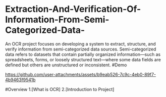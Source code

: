 # Extraction-And-Verification-Of-Information-From-Semi-Categorized-Data-
An OCR project focuses on developing a system to extract, structure, and verify information from semi-categorized data sources. Semi-categorized data refers to datasets that contain partially organized information—such as spreadsheets, forms, or loosely structured text—where some data fields are defined but others are unstructured or inconsistent.
#Demo

https://github.com/user-attachments/assets/b9eab526-7c9c-4eb0-89f7-4b9463f9541b


#Overview
1.[What is OCR]
2.[Introduction to Project]

